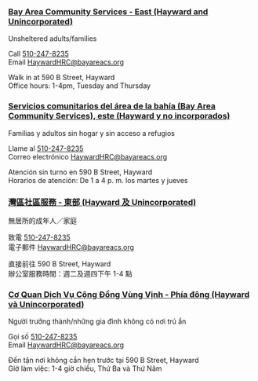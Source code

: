 <RenderIf language="en,tl">

### [Bay Area Community Services - East (Hayward and Unincorporated)](http://www.bayareacs.org/)

Unsheltered adults/families

Call [510-247-8235](tel:+1-510-247-8235)  
 Email [HaywardHRC@bayareacs.org](mailto:HaywardHRC@bayareacs.org)

Walk in at 590 B Street, Hayward  
 Office hours: 1-4pm, Tuesday and Thursday

</RenderIf>
<RenderIf language="es">
 
 ### [Servicios comunitarios del área de la bahía (Bay Area Community Services), este (Hayward y no incorporados)](http://www.bayareacs.org/)

Familias y adultos sin hogar y sin acceso a refugios

Llame al [510-247-8235](tel:510-247-8235)  
 Correo electrónico [HaywardHRC@bayareacs.org](mailto:HaywardHRC@bayareacs.org)

Atención sin turno en 590 B Street, Hayward  
 Horarios de atención: De 1 a 4 p. m. los martes y jueves

</RenderIf>
<RenderIf language="zh">

### [灣區社區服務 - 東部 (Hayward 及 Unincorporated)](http://www.bayareacs.org/)

無居所的成年人／家庭

致電 [510-247-8235](tel:510-247-8235)  
 電子郵件 [HaywardHRC@bayareacs.org](mailto:HaywardHRC@bayareacs.org)

直接前往 590 B Street, Hayward  
 辦公室服務時間：週二及週四下午 1-4 點

</RenderIf>
<RenderIf language="vi">

### [Cơ Quan Dịch Vụ Cộng Đồng Vùng Vịnh - Phía đông (Hayward và Unincorporated)](http://www.bayareacs.org/)

Người trưởng thành/những gia đình không có nơi trú ẩn

Gọi số [510-247-8235](tel:510-247-8235)  
 Email [HaywardHRC@bayareacs.org](mailto:HaywardHRC@bayareacs.org)

Đến tận nơi không cần hẹn trước tại 590 B Street, Hayward  
 Giờ làm việc: 1-4 giờ chiều, Thứ Ba và Thứ Năm

</RenderIf>
